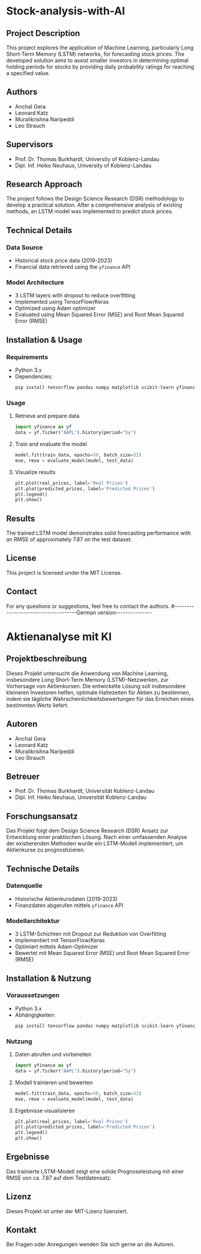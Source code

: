 # Stock-analysis-with-AI

## Project Description
This project explores the application of Machine Learning, particularly Long Short-Term Memory (LSTM) networks, for forecasting stock prices. The developed solution aims to assist smaller investors in determining optimal holding periods for stocks by providing daily probability ratings for reaching a specified value.

## Authors
- Anchal Gera
- Leonard Katz
- Muralikrishna Naripeddi
- Leo Strauch

## Supervisors
- Prof. Dr. Thomas Burkhardt, University of Koblenz-Landau
- Dipl. Inf. Heiko Neuhaus, University of Koblenz-Landau

## Research Approach
The project follows the Design Science Research (DSR) methodology to develop a practical solution. After a comprehensive analysis of existing methods, an LSTM model was implemented to predict stock prices.

## Technical Details
### Data Source
- Historical stock price data (2019-2023)
- Financial data retrieved using the `yfinance` API

### Model Architecture
- 3 LSTM layers with dropout to reduce overfitting
- Implemented using TensorFlow/Keras
- Optimized using Adam optimizer
- Evaluated using Mean Squared Error (MSE) and Root Mean Squared Error (RMSE)

## Installation & Usage
### Requirements
- Python 3.x
- Dependencies:
  ```bash
  pip install tensorflow pandas numpy matplotlib scikit-learn yfinance
  ```

### Usage
1. Retrieve and prepare data
   ```python
   import yfinance as yf
   data = yf.Ticker("AAPL").history(period="5y")
   ```
2. Train and evaluate the model
   ```python
   model.fit(train_data, epochs=50, batch_size=32)
   mse, rmse = evaluate_model(model, test_data)
   ```
3. Visualize results
   ```python
   plt.plot(real_prices, label='Real Prices')
   plt.plot(predicted_prices, label='Predicted Prices')
   plt.legend()
   plt.show()
   ```

## Results
The trained LSTM model demonstrates solid forecasting performance with an RMSE of approximately 7.87 on the test dataset.

## License
This project is licensed under the MIT License.

## Contact
For any questions or suggestions, feel free to contact the authors.
#-------------------------------------German version---------------
# Aktienanalyse mit KI

## Projektbeschreibung
Dieses Projekt untersucht die Anwendung von Machine Learning, insbesondere Long Short-Term Memory (LSTM)-Netzwerken, zur Vorhersage von Aktienkursen. Die entwickelte Lösung soll insbesondere kleineren Investoren helfen, optimale Haltezeiten für Aktien zu bestimmen, indem sie tägliche Wahrscheinlichkeitsbewertungen für das Erreichen eines bestimmten Werts liefert.

## Autoren
- Anchal Gera
- Leonard Katz
- Muralikrishna Naripeddi
- Leo Strauch

## Betreuer
- Prof. Dr. Thomas Burkhardt, Universität Koblenz-Landau
- Dipl. Inf. Heiko Neuhaus, Universität Koblenz-Landau

## Forschungsansatz
Das Projekt folgt dem Design Science Research (DSR) Ansatz zur Entwicklung einer praktischen Lösung. Nach einer umfassenden Analyse der existierenden Methoden wurde ein LSTM-Modell implementiert, um Aktienkurse zu prognostizieren.

## Technische Details
### Datenquelle
- Historische Aktienkursdaten (2019-2023)
- Finanzdaten abgerufen mittels `yfinance` API

### Modellarchitektur
- 3 LSTM-Schichten mit Dropout zur Reduktion von Overfitting
- Implementiert mit TensorFlow/Keras
- Optimiert mittels Adam-Optimizer
- Bewertet mit Mean Squared Error (MSE) und Root Mean Squared Error (RMSE)

## Installation & Nutzung
### Voraussetzungen
- Python 3.x
- Abhängigkeiten:
  ```bash
  pip install tensorflow pandas numpy matplotlib scikit-learn yfinance
  ```

### Nutzung
1. Daten abrufen und vorbereiten
   ```python
   import yfinance as yf
   data = yf.Ticker("AAPL").history(period="5y")
   ```
2. Modell trainieren und bewerten
   ```python
   model.fit(train_data, epochs=50, batch_size=32)
   mse, rmse = evaluate_model(model, test_data)
   ```
3. Ergebnisse visualisieren
   ```python
   plt.plot(real_prices, label='Real Prices')
   plt.plot(predicted_prices, label='Predicted Prices')
   plt.legend()
   plt.show()
   ```

## Ergebnisse
Das trainierte LSTM-Modell zeigt eine solide Prognoseleistung mit einer RMSE von ca. 7.87 auf dem Testdatensatz.

## Lizenz
Dieses Projekt ist unter der MIT-Lizenz lizenziert.

## Kontakt
Bei Fragen oder Anregungen wenden Sie sich gerne an die Autoren.

